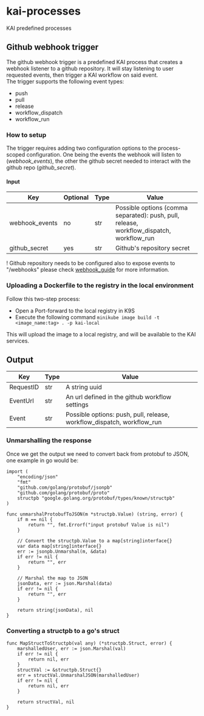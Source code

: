 # kai-processes

KAI predefined processes

## Github webhook trigger

The github webhook trigger is a predefined KAI process that creates a webhook listener to a github repository. It will stay listening to user requested events, then trigger a KAI workflow on said event.  
The trigger supports the following event types:

- push
- pull
- release
- workflow_dispatch
- workflow_run

### How to setup

The trigger requires adding two configuration options to the process-scoped configuration.
One being the events the webhook will listen to (_webhook_events_), the other the github secret needed to interact with the github repo (_github_secret_).

#### Input 

| Key            | Optional  | Type | Value                                                                                         |
|----------------|-----------|------|-----------------------------------------------------------------------------------------------| 
| webhook_events | no        | str  | Possible options (comma separated): push, pull, release, workflow_dispatch, workflow_run      |
| github_secret  | yes       | str  | Github's repository secret                                                                    |

! Github repository needs to be configured also to expose events to "/webhooks" please check [webhook_guide](https://docs.github.com/webhooks/) for more information.


### Uploading a Dockerfile to the registry in the local environment

Follow this two-step process:

- Open a Port-forward to the local registry in K9S
- Execute the following command `minikube image build -t <image_name:tag> . -p kai-local`

This will upload the image to a local registry, and will be available to the KAI services.

## Output

| Key       | Type | Value                                                                  |
|-----------|------|------------------------------------------------------------------------| 
| RequestID | str  | A string uuid                                                          |
| EventUrl  | str  | An url defined in the github workflow settings                         |
| Event     | str  | Possible options: push, pull, release, workflow_dispatch, workflow_run | 


### Unmarshalling the response

Once we get the output we need to convert back from protobuf to JSON, one example in go would be:

```
import (
	"encoding/json"
	"fmt"
	"github.com/golang/protobuf/jsonpb"
	"github.com/golang/protobuf/proto"
	structpb "google.golang.org/protobuf/types/known/structpb"
)

func unmarshalProtobufToJSON(m *structpb.Value) (string, error) {
	if m == nil {
		return "", fmt.Errorf("input protobuf Value is nil")
	}

	// Convert the structpb.Value to a map[string]interface{}
	var data map[string]interface{}
	err := jsonpb.Unmarshal(m, &data)
	if err != nil {
		return "", err
	}

	// Marshal the map to JSON
	jsonData, err := json.Marshal(data)
	if err != nil {
		return "", err
	}

	return string(jsonData), nil
}
```

### Converting a structpb to a go's struct

```
func MapStructToStructpb(val any) (*structpb.Struct, error) {
    marshalledUser, err := json.Marshal(val)
    if err != nil {
        return nil, err
    }
    structVal := &structpb.Struct{}
    err = structVal.UnmarshalJSON(marshalledUser)
    if err != nil {
        return nil, err
    }

    return structVal, nil
}
```
